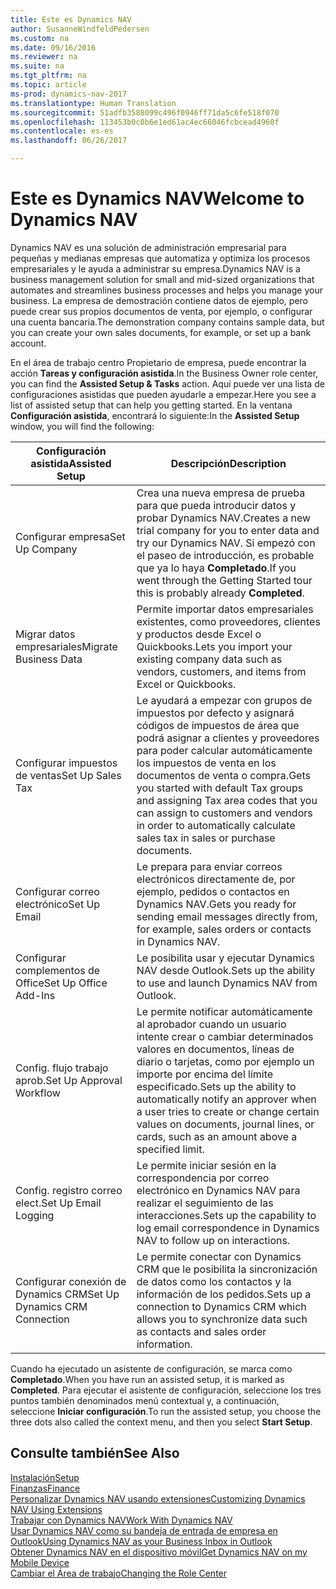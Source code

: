 ```yaml
---
title: Este es Dynamics NAV
author: SusanneWindfeldPedersen
ms.custom: na
ms.date: 09/16/2016
ms.reviewer: na
ms.suite: na
ms.tgt_pltfrm: na
ms.topic: article
ms-prod: dynamics-nav-2017
ms.translationtype: Human Translation
ms.sourcegitcommit: 51adfb3588099c496f0946ff71da5c6fe518f070
ms.openlocfilehash: 113453b0c0b6e1ed61ac4ec66046fcbcead4960f
ms.contentlocale: es-es
ms.lasthandoff: 06/26/2017

---
```


# <a name="welcome-to-dynamics-nav"></a><span data-ttu-id="3540b-102">Este es Dynamics NAV</span><span class="sxs-lookup"><span data-stu-id="3540b-102">Welcome to Dynamics NAV</span></span>

<span data-ttu-id="3540b-103">Dynamics NAV es una solución de administración empresarial para pequeñas y medianas empresas que automatiza y optimiza los procesos empresariales y le ayuda a administrar su empresa.</span><span class="sxs-lookup"><span data-stu-id="3540b-103">Dynamics NAV is a business management solution for small and mid-sized organizations that automates and streamlines business processes and helps you manage your business.</span></span> <span data-ttu-id="3540b-104">La empresa de demostración contiene datos de ejemplo, pero puede crear sus propios documentos de venta, por ejemplo, o configurar una cuenta bancaria.</span><span class="sxs-lookup"><span data-stu-id="3540b-104">The demonstration company contains sample data, but you can create your own sales documents, for example, or set up a bank account.</span></span>  

<span data-ttu-id="3540b-105">En el área de trabajo centro Propietario de empresa, puede encontrar la acción **Tareas y configuración asistida**.</span><span class="sxs-lookup"><span data-stu-id="3540b-105">In the Business Owner role center, you can find the **Assisted Setup & Tasks** action.</span></span> <span data-ttu-id="3540b-106">Aquí puede ver una lista de configuraciones asistidas que pueden ayudarle a empezar.</span><span class="sxs-lookup"><span data-stu-id="3540b-106">Here you see a list of assisted setup that can help you getting started.</span></span> <span data-ttu-id="3540b-107">En la ventana **Configuración asistida**, encontrará lo siguiente:</span><span class="sxs-lookup"><span data-stu-id="3540b-107">In the **Assisted Setup** window, you will find the following:</span></span>

|<span data-ttu-id="3540b-108">Configuración asistida</span><span class="sxs-lookup"><span data-stu-id="3540b-108">Assisted Setup</span></span>           |<span data-ttu-id="3540b-109">Descripción</span><span class="sxs-lookup"><span data-stu-id="3540b-109">Description</span></span>                                                                                      |
|-------------------------|-------------------------------------------------------------------------------------------------|
|<span data-ttu-id="3540b-110">Configurar empresa</span><span class="sxs-lookup"><span data-stu-id="3540b-110">Set Up Company</span></span>           |<span data-ttu-id="3540b-111">Crea una nueva empresa de prueba para que pueda introducir datos y probar Dynamics NAV.</span><span class="sxs-lookup"><span data-stu-id="3540b-111">Creates a new trial company for you to enter data and try our Dynamics NAV.</span></span> <span data-ttu-id="3540b-112">Si empezó con el paseo de introducción, es probable que ya lo haya **Completado**.</span><span class="sxs-lookup"><span data-stu-id="3540b-112">If you went through the Getting Started tour this is probably already **Completed**.</span></span> |
|<span data-ttu-id="3540b-113">Migrar datos empresariales</span><span class="sxs-lookup"><span data-stu-id="3540b-113">Migrate Business Data</span></span>    |<span data-ttu-id="3540b-114">Permite importar datos empresariales existentes, como proveedores, clientes y productos desde Excel o Quickbooks.</span><span class="sxs-lookup"><span data-stu-id="3540b-114">Lets you import your existing company data such as vendors, customers, and items from Excel or Quickbooks.</span></span>|
|<span data-ttu-id="3540b-115">Configurar impuestos de ventas</span><span class="sxs-lookup"><span data-stu-id="3540b-115">Set Up Sales Tax</span></span>         |<span data-ttu-id="3540b-116">Le ayudará a empezar con grupos de impuestos por defecto y asignará códigos de impuestos de área que podrá asignar a clientes y proveedores para poder calcular automáticamente los impuestos de venta en los documentos de venta o compra.</span><span class="sxs-lookup"><span data-stu-id="3540b-116">Gets you started with default Tax groups and assigning Tax area codes that you can assign to customers and vendors in order to automatically calculate sales tax in sales or purchase documents.</span></span>|
|<span data-ttu-id="3540b-117">Configurar correo electrónico</span><span class="sxs-lookup"><span data-stu-id="3540b-117">Set Up Email</span></span>             |<span data-ttu-id="3540b-118">Le prepara para enviar correos electrónicos directamente de, por ejemplo, pedidos o contactos en Dynamics NAV.</span><span class="sxs-lookup"><span data-stu-id="3540b-118">Gets you ready for sending email messages directly from, for example, sales orders or contacts in Dynamics NAV.</span></span>|
|<span data-ttu-id="3540b-119">Configurar complementos de Office</span><span class="sxs-lookup"><span data-stu-id="3540b-119">Set Up Office Add-Ins</span></span>    |<span data-ttu-id="3540b-120">Le posibilita usar y ejecutar Dynamics NAV desde Outlook.</span><span class="sxs-lookup"><span data-stu-id="3540b-120">Sets up the ability to use and launch Dynamics NAV from Outlook.</span></span>|
|<span data-ttu-id="3540b-121">Config. flujo trabajo aprob.</span><span class="sxs-lookup"><span data-stu-id="3540b-121">Set Up Approval Workflow</span></span>|<span data-ttu-id="3540b-122">Le permite notificar automáticamente al aprobador cuando un usuario intente crear o cambiar determinados valores en documentos, líneas de diario o tarjetas, como por ejemplo un importe por encima del límite especificado.</span><span class="sxs-lookup"><span data-stu-id="3540b-122">Sets up the ability to automatically notify an approver when a user tries to create or change certain values on documents, journal lines, or cards, such as an amount above a specified limit.</span></span>|
|<span data-ttu-id="3540b-123">Config. registro correo elect.</span><span class="sxs-lookup"><span data-stu-id="3540b-123">Set Up Email Logging</span></span>     |<span data-ttu-id="3540b-124">Le permite iniciar sesión en la correspondencia por correo electrónico en Dynamics NAV para realizar el seguimiento de las interacciones.</span><span class="sxs-lookup"><span data-stu-id="3540b-124">Sets up the capability to log email correspondence in Dynamics NAV to follow up on interactions.</span></span>|
|<span data-ttu-id="3540b-125">Configurar conexión de Dynamics CRM</span><span class="sxs-lookup"><span data-stu-id="3540b-125">Set Up Dynamics CRM Connection</span></span>|<span data-ttu-id="3540b-126">Le permite conectar con Dynamics CRM que le posibilita la sincronización de datos como los contactos y la información de los pedidos.</span><span class="sxs-lookup"><span data-stu-id="3540b-126">Sets up a connection to Dynamics CRM which allows you to synchronize data such as contacts and sales order information.</span></span>|

<span data-ttu-id="3540b-127">Cuando ha ejecutado un asistente de configuración, se marca como **Completado**.</span><span class="sxs-lookup"><span data-stu-id="3540b-127">When you have run an assisted setup, it is marked as **Completed**.</span></span> <span data-ttu-id="3540b-128">Para ejecutar el asistente de configuración, seleccione los tres puntos también denominados menú contextual y, a continuación, seleccione **Iniciar configuración**.</span><span class="sxs-lookup"><span data-stu-id="3540b-128">To run the assisted setup, you choose the three dots also called the context menu, and then you select **Start Setup**.</span></span>


## <a name="see-also"></a><span data-ttu-id="3540b-129">Consulte también</span><span class="sxs-lookup"><span data-stu-id="3540b-129">See Also</span></span>
[<span data-ttu-id="3540b-130">Instalación</span><span class="sxs-lookup"><span data-stu-id="3540b-130">Setup</span></span>](setup.md)  
[<span data-ttu-id="3540b-131">Finanzas</span><span class="sxs-lookup"><span data-stu-id="3540b-131">Finance</span></span>](finance-setup.md)  
[<span data-ttu-id="3540b-132">Personalizar Dynamics NAV usando extensiones</span><span class="sxs-lookup"><span data-stu-id="3540b-132">Customizing Dynamics NAV Using Extensions</span></span>](ui-extensions.md)  
[<span data-ttu-id="3540b-133">Trabajar con Dynamics NAV</span><span class="sxs-lookup"><span data-stu-id="3540b-133">Work With Dynamics NAV</span></span>](ui-work-product.md)  
[<span data-ttu-id="3540b-134">Usar Dynamics NAV como su bandeja de entrada de empresa en Outlook</span><span class="sxs-lookup"><span data-stu-id="3540b-134">Using Dynamics NAV as your Business Inbox in Outlook</span></span>](across-outlook.md)  
[<span data-ttu-id="3540b-135">Obtener Dynamics NAV en el dispositivo móvil</span><span class="sxs-lookup"><span data-stu-id="3540b-135">Get Dynamics NAV on my Mobile Device</span></span>](install-mobile-app.md)  
[<span data-ttu-id="3540b-136">Cambiar el Área de trabajo</span><span class="sxs-lookup"><span data-stu-id="3540b-136">Changing the Role Center</span></span>](ui-change-role.md)  

